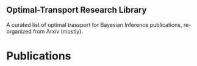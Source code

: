 ## Optimal-Transport Research Library

A curated list of optimal trassport for Bayesian Inference publications, re-organized from Arxiv (mostly).
# Publications


















